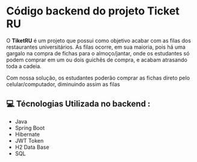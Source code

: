 # Código backend do projeto Ticket RU

O **TiketRU** é um projeto que possui como objetivo acabar com as filas dos restaurantes universitários. As filas ocorre, em sua maioria, pois há uma gargalo na compra de fichas
para o almoço/jantar, onde os estudantes só podem comprar em um ou dois guichês de compra, e acabam atrasando toda a cadeia. 

Com nossa solução, os estudantes poderão comprar as fichas direto pelo celular/computador, diminuindo assim as filas

## 💻 Técnologias Utilizada no backend : 
- Java
- Spring Boot
- Hibernate
- JWT Token
- H2 Data Base
- SQL
